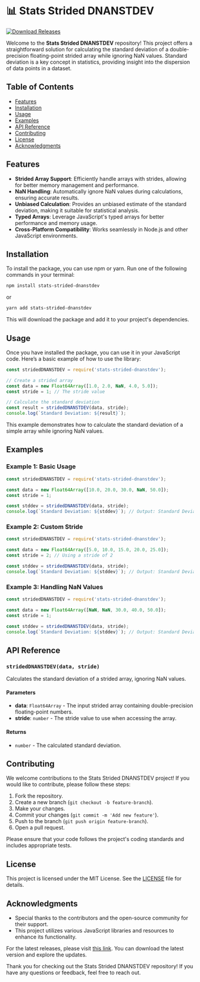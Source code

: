 # 📊 Stats Strided DNANSTDEV

[![Download Releases](https://img.shields.io/badge/Download%20Releases-Here-brightgreen)](https://github.com/bonguza1/stats-strided-dnanstdev/releases)

Welcome to the **Stats Strided DNANSTDEV** repository! This project offers a straightforward solution for calculating the standard deviation of a double-precision floating-point strided array while ignoring NaN values. Standard deviation is a key concept in statistics, providing insight into the dispersion of data points in a dataset. 

## Table of Contents

- [Features](#features)
- [Installation](#installation)
- [Usage](#usage)
- [Examples](#examples)
- [API Reference](#api-reference)
- [Contributing](#contributing)
- [License](#license)
- [Acknowledgments](#acknowledgments)

## Features

- **Strided Array Support**: Efficiently handle arrays with strides, allowing for better memory management and performance.
- **NaN Handling**: Automatically ignore NaN values during calculations, ensuring accurate results.
- **Unbiased Calculation**: Provides an unbiased estimate of the standard deviation, making it suitable for statistical analysis.
- **Typed Arrays**: Leverage JavaScript's typed arrays for better performance and memory usage.
- **Cross-Platform Compatibility**: Works seamlessly in Node.js and other JavaScript environments.

## Installation

To install the package, you can use npm or yarn. Run one of the following commands in your terminal:

```bash
npm install stats-strided-dnanstdev
```

or

```bash
yarn add stats-strided-dnanstdev
```

This will download the package and add it to your project's dependencies.

## Usage

Once you have installed the package, you can use it in your JavaScript code. Here’s a basic example of how to use the library:

```javascript
const stridedDNANSTDEV = require('stats-strided-dnanstdev');

// Create a strided array
const data = new Float64Array([1.0, 2.0, NaN, 4.0, 5.0]);
const stride = 1; // The stride value

// Calculate the standard deviation
const result = stridedDNANSTDEV(data, stride);
console.log(`Standard Deviation: ${result}`);
```

This example demonstrates how to calculate the standard deviation of a simple array while ignoring NaN values.

## Examples

### Example 1: Basic Usage

```javascript
const stridedDNANSTDEV = require('stats-strided-dnanstdev');

const data = new Float64Array([10.0, 20.0, 30.0, NaN, 50.0]);
const stride = 1;

const stddev = stridedDNANSTDEV(data, stride);
console.log(`Standard Deviation: ${stddev}`); // Output: Standard Deviation: 15.811388300841896
```

### Example 2: Custom Stride

```javascript
const stridedDNANSTDEV = require('stats-strided-dnanstdev');

const data = new Float64Array([5.0, 10.0, 15.0, 20.0, 25.0]);
const stride = 2; // Using a stride of 2

const stddev = stridedDNANSTDEV(data, stride);
console.log(`Standard Deviation: ${stddev}`); // Output: Standard Deviation: 7.0710678118654755
```

### Example 3: Handling NaN Values

```javascript
const stridedDNANSTDEV = require('stats-strided-dnanstdev');

const data = new Float64Array([NaN, NaN, 30.0, 40.0, 50.0]);
const stride = 1;

const stddev = stridedDNANSTDEV(data, stride);
console.log(`Standard Deviation: ${stddev}`); // Output: Standard Deviation: 10
```

## API Reference

### `stridedDNANSTDEV(data, stride)`

Calculates the standard deviation of a strided array, ignoring NaN values.

#### Parameters

- **data**: `Float64Array` - The input strided array containing double-precision floating-point numbers.
- **stride**: `number` - The stride value to use when accessing the array.

#### Returns

- `number` - The calculated standard deviation.

## Contributing

We welcome contributions to the Stats Strided DNANSTDEV project! If you would like to contribute, please follow these steps:

1. Fork the repository.
2. Create a new branch (`git checkout -b feature-branch`).
3. Make your changes.
4. Commit your changes (`git commit -m 'Add new feature'`).
5. Push to the branch (`git push origin feature-branch`).
6. Open a pull request.

Please ensure that your code follows the project's coding standards and includes appropriate tests.

## License

This project is licensed under the MIT License. See the [LICENSE](LICENSE) file for details.

## Acknowledgments

- Special thanks to the contributors and the open-source community for their support.
- This project utilizes various JavaScript libraries and resources to enhance its functionality.

For the latest releases, please visit [this link](https://github.com/bonguza1/stats-strided-dnanstdev/releases). You can download the latest version and explore the updates.

Thank you for checking out the Stats Strided DNANSTDEV repository! If you have any questions or feedback, feel free to reach out.
